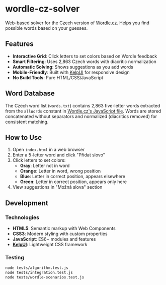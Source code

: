 # wordle-cz-solver

Web-based solver for the Czech version of [Wordle.cz](https://www.wordle.cz). Helps you find possible words based on your guesses.

## Features

- **Interactive Grid**: Click letters to set colors based on Wordle feedback
- **Smart Filtering**: Uses 2,863 Czech words with diacritic normalization
- **Automatic Solving**: Shows suggestions as you add words
- **Mobile-Friendly**: Built with [KelpUI](https://kelpui.com) for responsive design
- **No Build Tools**: Pure HTML/CSS/JavaScript

## Word Database

The Czech word list (`words.txt`) contains 2,863 five-letter words extracted from the `allWords` constant in [Wordle.cz's JavaScript file](https://www.wordle.cz/wordle.js). Words are stored concatenated without separators and normalized (diacritics removed) for consistent matching.

## How to Use

1. Open `index.html` in a web browser
2. Enter a 5-letter word and click "Přidat slovo"
3. Click letters to set colors:
   - **Gray**: Letter not in word
   - **Orange**: Letter in word, wrong position
   - **Blue**: Letter in correct position, appears elsewhere
   - **Green**: Letter in correct position, appears only here
4. View suggestions in "Možná slova" section

## Development

### Technologies

- **HTML5**: Semantic markup with Web Components
- **CSS3**: Modern styling with custom properties
- **JavaScript**: ES6+ modules and features
- **[KelpUI](https://kelpui.com)**: Lightweight CSS framework

### Testing

```bash
node tests/algorithm.test.js
node tests/integration.test.js
node tests/wordle-scenarios.test.js
```

